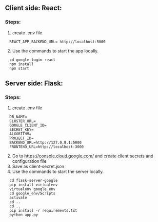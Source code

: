 ## Client side: React:
### Steps:
1. create .env file 
  ```
    REACT_APP_BACKEND_URL= http://localhost:5000
  ```
2. Use the commands to start the app locally.
  ```
    cd google-login-react
    npm install
    npm start
  ```

## Server side: Flask:
### Steps:
1. create .env file 
  ```
    DB_NAME=
    CLUSTER_URL=
    GOOGLE_CLIENT_ID=
    SECRET_KEY=
    ALGORITHM=
    PROJECT_ID=
    BACKEND_URL=http://127.0.0.1:5000
    FRONTEND_URL=http://localhost:3000
  ```
2. Go to https://console.cloud.google.com/ and create client secrets and configuration file
3. Save as client-secret.json
4. Use the commands to start the server locally.
  ```
    cd flask-server-google
    pip install virtualenv
    virtualenv google_env
    cd google_env/Scripts
    activate
    cd ..
    cd ..
    pip install -r requirements.txt
    python app.py
  ```
